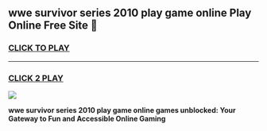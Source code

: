 
## wwe survivor series 2010 play game online Play Online Free Site 👋
<h3>
<a href="https://download.freeplayer.one?title=wwe_survivor_series_2010_play_game_online&ref=21F">CLICK TO PLAY</a></h3>
<hr>

<h3>
<a href="https://download.freeplayer.one?title=wwe_survivor_series_2010_play_game_online&ref=21F">CLICK 2 PLAY</a>
  
</h3>

<a href="https://download.freeplayer.one?title=wwe_survivor_series_2010_play_game_online&ref=21F"><img src="https://cdnb.artstation.com/p/assets/images/images/032/539/853/original/anto-thomas-button-gif.gif"></a>


**wwe survivor series 2010 play game online games unblocked: Your Gateway to Fun and Accessible Online Gaming**
